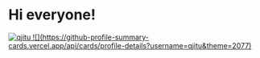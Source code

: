 # Hi everyone!
<p align="left">
  <a href="https://github.com/qjitu/kyosuke/">
    <img src="https://komarev.com/ghpvc/?username=qjitu" alt="qjitu" />
    ![](https://github-profile-summary-cards.vercel.app/api/cards/profile-details?username=qjitu&theme=2077)
  </a>
</p>
